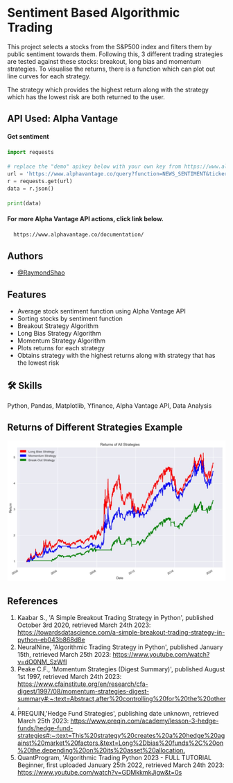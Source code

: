 
# Sentiment Based Algorithmic Trading

This project selects a stocks from the S&P500 index and filters them by public sentiment towards them. Following this, 3 different trading strategies are tested against these stocks: breakout, long bias and momentum strategies. To visualise the returns, there is a function which can plot out line curves for each strategy. 

The strategy which provides the highest return along with the strategy which has the lowest risk are both returned to the user.


## API Used: Alpha Vantage 

#### Get sentiment

```python
import requests

# replace the "demo" apikey below with your own key from https://www.alphavantage.co/support/#api-key
url = 'https://www.alphavantage.co/query?function=NEWS_SENTIMENT&tickers=AAPL&apikey=demo'
r = requests.get(url)
data = r.json()

print(data)
```

#### For more Alpha Vantage API actions, click link below.

```html
  https://www.alphavantage.co/documentation/
```



## Authors

- [@RaymondShao](https://github.com/rsha0)


## Features

- Average stock sentiment function using Alpha Vantage API
- Sorting stocks by sentiment function
- Breakout Strategy Algorithm
- Long Bias Strategy Algorithm
- Momentum Strategy Algorithm
- Plots returns for each strategy
- Obtains strategy with the highest returns along with strategy that has the lowest risk



## 🛠 Skills
Python, Pandas, Matplotlib, Yfinance, Alpha Vantage API, Data Analysis


## Returns of Different Strategies Example

![](TradingAlgReturns.jpg)

## References
1. Kaabar S., 'A Simple Breakout Trading Strategy in Python', published October 3rd 2020, retrieved March 24th 2023: <https://towardsdatascience.com/a-simple-breakout-trading-strategy-in-python-eb043b868d8e>
2. NeuralNine, 'Algorithmic Trading Strategy in Python', published January 15th, retrieved March 25th 2023: <https://www.youtube.com/watch?v=dO0NM_SzWfI>
3. Peake C.F., 'Momentum Strategies (Digest Summary)', published August 1st 1997, retrieved March 24th 2023: <https://www.cfainstitute.org/en/research/cfa-digest/1997/08/momentum-strategies-digest-summary#:~:text=Abstract,after%20controlling%20for%20the%20other.>
4. PREQUIN,'Hedge Fund Strategies', publishing date unknown, retrieved March 25th 2023: <https://www.preqin.com/academy/lesson-3-hedge-funds/hedge-fund-strategies#:~:text=This%20strategy%20creates%20a%20hedge%20against%20market%20factors.&text=Long%2Dbias%20funds%2C%20on%20the,depending%20on%20its%20asset%20allocation.>
5. QuantProgram, 'Algorithmic Trading Python 2023 - FULL TUTORIAL Beginner, first uploaded January 25th 2022, retrieved March 24th 2023: <https://www.youtube.com/watch?v=GDMkkmkJigw&t=0s>

